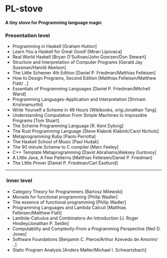 # PL-stove
**A tiny stove for Programming language magic** <br>

###  Presentation level
- Programming in Haskell [Graham Hutton]
- Learn You a Haskell for Great Good! [Miran Lipovaca] 
- Real World Haskell [Bryan O'Sullivan/John Goerzen/Don Stewart] 
- Structure and Interpretation of Computer Programs [Gerald Jay Sussman/Harold Abelson]
- The Little Schemer 4th Edition [Daniel P. Friedman/Matthias Felleisen]
- How to Design Programs, Second Edition [Matthias Felleisen/Matthew Flatt/ ..]
- Essentials of Programming Languages [Daniel P. Friedman/Mitchell Wand]
- Programming Languages-Application and Interpretation [Shriram Krishnamurthi]
- Write Yourself a Scheme in 48 Hours [Wikibooks, orig:Jonathan Tang]
- Understanding Computation From Simple Machines to Impossible Programs [Tom Stuart]
- The Scheme Programming Language [R. Kent Dybvig]
- The Rust Programming Language [Steve Klabnik Klabnik/Carol Nichols]
- Metaprogramming Ruby [Paolo Perrotta]
- The Haskell School of Music [Paul Hudak]
- The 90 minute Scheme to C compiler [Marc Feeley]
- C++ Template Metaprogramming [David Abrahams/Aleksey Gurtovoy]
- A Little Java, A Few Patterns [Matthias Felleisen/Daniel P. Friedman]
- The Little Prover [Daniel P. Friedman/Carl Eastlund]
---
###  Inner level

- Category Theory for Programmers [Bartosz Milewski]
- Monads for functional programming [Philip Wadler]
- The essence of functional programming [Philip Wadler]
- Programming Languages and Lambda Calculi [Matthias Felleisen/Matthew Flatt]
- Lambda-Calculus and Combinators-An Introduction [J. Roger Hindley/Jonathan P. Seldin]
- Computability and Complexity-From a Programming Perspective [Neil D. Jones]
- Software Foundations [Benjamin C. Pierce/Arthur Azevedo de Amorim/ ..]
- Static Program Analysis [Anders Møller/Michael I. Schwartzbach]
